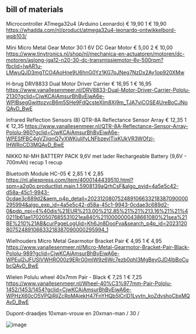 ## bill of materials

Microcontroller	ATmega32u4 (Arduino Leonardo)	€ 19,90	1	€ 19,90	https://whadda.com/nl/product/atmega32u4-leonardo-ontwikkelbord-wpb103/

Mini Micro Metal Gear Motor 30:1	6V DC Gear Motor	€ 5,00	2	€ 10,00	https://www.tinytronics.nl/shop/nl/mechanica-en-actuatoren/motoren/dc-motoren/aslong-jga12-n20-30-dc-transmissiemotor-6v-500rpm?fbclid=IwAR1u-LMwuQJD3mgTCO4AoHne9U6hnG0Yz1KG7pJNeg7NzDx2Ay1op920XMw

H-brug	DRV8833 Dual Motor Driver Carrier	€ 16,95	1	€ 16,95	https://www.vanallesenmeer.nl/DRV8833-Dual-Motor-Driver-Carrier-Pololu-2130?gclid=CjwKCAiAmsurBhBvEiwA6e-WPIBsegGwittozvcB6m5SHe9FdQcsteXlm8Xj9m_TJA7viCOSE4UreBoCJNoQAvD_BwE 

Infrared Reflection Sensors (8)	QTR-8A Reflectance Sensor Array	€ 12,35	1	€ 12,35	https://www.vanallesenmeer.nl/QTR-8A-Reflectance-Sensor-Array-Pololu-960?gclid=CjwKCAiAmsurBhBvEiwA6e-WPESfFBC4gVZjiqnQ7vXWKjuIifyLNFbzevlTixKUkVR3WOfzj-IHWRoCD3MQAvD_BwE 

NIKKO NI-MH BATTERY PACK 9,6V met lader	Rechargeable Battery (9,6V - 700mAh)	recup	1	recup	

Bluetooth Module	HC-05	€ 2,85	1	€ 2,85	https://nl.aliexpress.com/item/4000144439510.html?spm=a2g0o.productlist.main.1.5908139aQrhCsF&algo_pvid=4a5e5c42-d58a-45c1-9943-0cdae3c689d2&aem_p4p_detail=202312080752489106633218387090000295994&algo_exp_id=4a5e5c42-d58a-45c1-9943-0cdae3c689d2-0&pdp_npi=4%40dis%21EUR%213.00%212.85%21%21%213.16%21%21%40211b61ae17020507685531021ea840%2110000000438661080%21sea%21BE%210%21AB&curPageLogUid=Kh6Jn8DooFva&search_p4p_id=202312080752489106633218387090000295994_1 

Wielhouders	Micro Metal Gearmotor Bracket Pair	€ 4,95	1	€ 4,95	https://www.vanallesenmeer.nl/Micro-Metal-Gearmotor-Bracket-Pair-Black-Pololu-989?gclid=CjwKCAiAmsurBhBvEiwA6e-WPEul2iJFUSlVWHRO00z9ERrG0mlW9z6Wc7ezb0qhI3MgBeyGJD4lbBoCubcQAvD_BwE

Wielen	Polulu wheel 40x7mm Pair - Black	€ 7,25	1	€ 7,25	https://www.vanallesenmeer.nl/Wheel-40%C3%977mm-Pair-Pololu-1452/1453/1454?gclid=CjwKCAiAmsurBhBvEiwA6e-WPHzX60cO5VPQjRjlZcRoMAjekH47FnYHQb5lCrlD1Lyvtn_koZdvshoCbxMQAvD_BwE 

Dupont-draadjes	10xman-vrouw en 20xman-man	/	30	/	



![image](https://github.com/BryanCl7/Linefollower/assets/146442945/7fdc2e7a-a95f-4bfa-ad85-d3e358bb354d)

